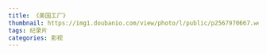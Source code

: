 ```yaml
---
title: 《美国工厂》
thumbnail: https://img1.doubanio.com/view/photo/l/public/p2567970667.webp
tags: 纪录片
categories: 影视
---
```


